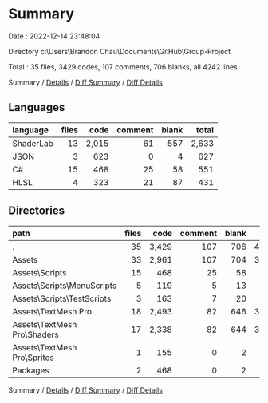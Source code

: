 # Summary

Date : 2022-12-14 23:48:04

Directory c:\\Users\\Brandon Chau\\Documents\\GitHub\\Group-Project

Total : 35 files,  3429 codes, 107 comments, 706 blanks, all 4242 lines

Summary / [Details](details.md) / [Diff Summary](diff.md) / [Diff Details](diff-details.md)

## Languages
| language | files | code | comment | blank | total |
| :--- | ---: | ---: | ---: | ---: | ---: |
| ShaderLab | 13 | 2,015 | 61 | 557 | 2,633 |
| JSON | 3 | 623 | 0 | 4 | 627 |
| C# | 15 | 468 | 25 | 58 | 551 |
| HLSL | 4 | 323 | 21 | 87 | 431 |

## Directories
| path | files | code | comment | blank | total |
| :--- | ---: | ---: | ---: | ---: | ---: |
| . | 35 | 3,429 | 107 | 706 | 4,242 |
| Assets | 33 | 2,961 | 107 | 704 | 3,772 |
| Assets\\Scripts | 15 | 468 | 25 | 58 | 551 |
| Assets\\Scripts\\MenuScripts | 5 | 119 | 5 | 13 | 137 |
| Assets\\Scripts\\TestScripts | 3 | 163 | 7 | 20 | 190 |
| Assets\\TextMesh Pro | 18 | 2,493 | 82 | 646 | 3,221 |
| Assets\\TextMesh Pro\\Shaders | 17 | 2,338 | 82 | 644 | 3,064 |
| Assets\\TextMesh Pro\\Sprites | 1 | 155 | 0 | 2 | 157 |
| Packages | 2 | 468 | 0 | 2 | 470 |

Summary / [Details](details.md) / [Diff Summary](diff.md) / [Diff Details](diff-details.md)